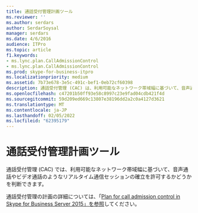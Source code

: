 ```yaml
---
title: 通話受付管理計画ツール
ms.reviewer: ''
ms.author: serdars
author: SerdarSoysal
manager: serdars
ms.date: 4/6/2016
audience: ITPro
ms.topic: article
f1.keywords:
- ms.lync.plan.CallAdmissionControl
- ms.lync.plan.CallAdmissionControl
ms.prod: skype-for-business-itpro
ms.localizationpriority: medium
ms.assetid: 7b73e678-3e5c-491c-bef1-0eb72cf60398
description: 通話受付管理 (CAC) は、利用可能なネットワーク帯域幅に基づいて、音声通話やビデオ通話などのリアルタイム通信セッションを確立できるかどうかを決定します。
ms.openlocfilehash: c47201b50ff93e58c8997c23e9fad04cdb421f4d
ms.sourcegitcommit: 59d209ed669c13807e38196dd2a2c0a4127d3621
ms.translationtype: MT
ms.contentlocale: ja-JP
ms.lasthandoff: 02/05/2022
ms.locfileid: "62395179"
---
```

# <a name="call-admission-control-planning-tool"></a>通話受付管理計画ツール
 
通話受付管理 (CAC) では、利用可能なネットワーク帯域幅に基づいて、音声通話やビデオ通話のようなリアルタイム通信セッションの確立を許可するかどうかを判断できます。
  
通話受付管理の計画の詳細については、「[Plan for call admission control in Skype for Business Server 2015」を参照](../../plan-your-deployment/enterprise-voice-solution/call-admission-control.md)してください。
  
